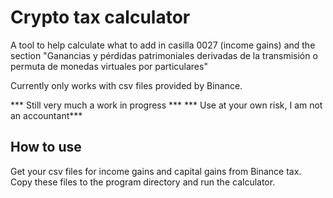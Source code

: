 # Crypto tax calculator
A tool to help calculate what to add in casilla 0027 (income gains) and the section "Ganancias y pérdidas patrimoniales derivadas de la transmisión o permuta de monedas virtuales por particulares"

Currently only works with csv files provided by Binance.

*** Still very much a work in progress ***
*** Use at your own risk, I am not an accountant***

## How to use
Get your csv files for income gains and capital gains from Binance tax. Copy these files to the program directory and run the calculator.
